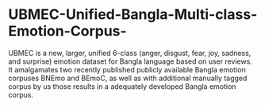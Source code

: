 # UBMEC-Unified-Bangla-Multi-class-Emotion-Corpus-
UBMEC is a new, larger, unified 6-class (anger, disgust, fear, joy, sadness, and surprise) emotion  dataset for Bangla language based on user reviews. It amalgamates two recently published publicly available Bangla emotion corpuses BNEmo  and BEmoC, as well as with additional manually tagged corpus by us those results in a adequately developed Bangla emotion corpus. 
